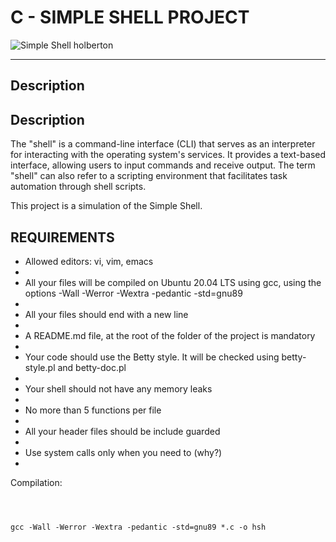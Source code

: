 <!DOCTYPE html>
<html>
<body>
<h1>C - SIMPLE SHELL PROJECT</h1>
<img src="https://drive.google.com/file/d/1-ncVYILW5vB7CbJ84I7qLZLabQkETbOu/view?usp=sharing" title="Simple Shell holberton" /></a>
<hr>

<h2>Description</h2>
<p><h2>Description</h2>
<p>The "shell" is a command-line interface (CLI) that serves as an interpreter for interacting with the operating system's services. It provides a text-based interface, allowing users to input commands and receive output. The term "shell" can also refer to a scripting environment that facilitates task automation through shell scripts.

This project is a simulation of the Simple Shell.
</p>

<h2>REQUIREMENTS</h2>
<ul>
  <li>Allowed editors: vi, vim, emacs<li>
  <li>All your files will be compiled on Ubuntu 20.04 LTS using gcc, using the options -Wall -Werror -Wextra -pedantic -std=gnu89<li>
  <li>All your files should end with a new line<li>
  <li>A README.md file, at the root of the folder of the project is mandatory<li>
  <li>Your code should use the Betty style. It will be checked using betty-style.pl and betty-doc.pl<li>
  <li>Your shell should not have any memory leaks<li>
  <li>No more than 5 functions per file<li>
  <li>All your header files should be include guarded<li>
  <li>Use system calls only when you need to (why?)<li>
</ul>

<p>Compilation:</p>
<pre>
  <code>
    <p>gcc -Wall -Werror -Wextra -pedantic -std=gnu89 *.c -o hsh</p>
  </code>
</pre>
